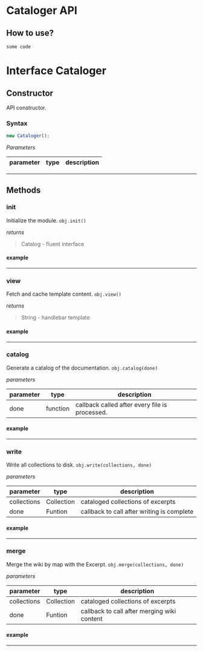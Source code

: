 # Cataloger API

## How to use?

```
some code
```

# Interface Cataloger


## Constructor
API constructor.

### Syntax
```js
new Cataloger();
```

*Parameters*

parameter | type | description
--------- | ---- | -----------

---



## Methods


### init 
Initialize the module. `obj.init()`



*returns*
> Catalog - fluent interface

#### example

---

### view 
Fetch and cache template content. `obj.view()`



*returns*
> String - handlebar template

#### example

---

### catalog 
Generate a catalog of the documentation. `obj.catalog(done)`


*parameters*

parameter | type | description
--------- | ---- | -----------
done | function | callback called after every file is processed.



#### example

---

### write 
Write all collections to disk. `obj.write(collections, done)`


*parameters*

parameter | type | description
--------- | ---- | -----------
collections | Collection | cataloged collections of excerpts
done | Funtion | callback to call after writing is complete



#### example

---

### merge 
Merge the wiki by map with the Excerpt. `obj.merge(collections, done)`


*parameters*

parameter | type | description
--------- | ---- | -----------
collections | Collection | cataloged collections of excerpts
done | Funtion | callback to call after merging wiki content



#### example

---


